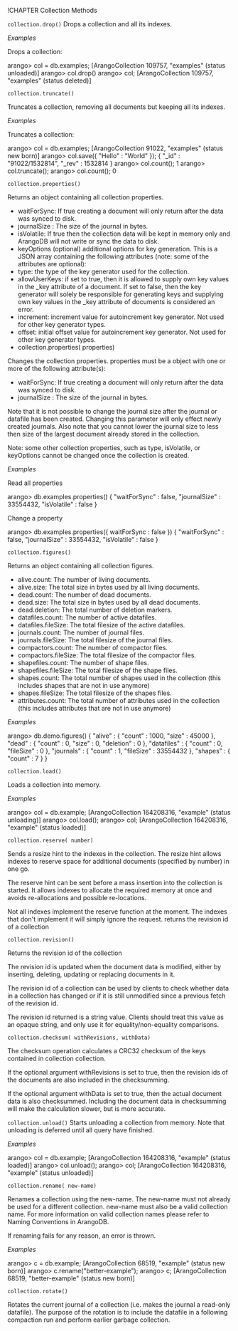 !CHAPTER Collection Methods

`collection.drop()`
Drops a collection and all its indexes.

*Examples*

Drops a collection:

  arango> col = db.examples;
  [ArangoCollection 109757, "examples" (status unloaded)]
  arango> col.drop()
  arango> col;
  [ArangoCollection 109757, "examples" (status deleted)]

`collection.truncate()`

Truncates a collection, removing all documents but keeping all its indexes.

*Examples*

Truncates a collection:

arango> col = db.examples;
[ArangoCollection 91022, "examples" (status new born)]
arango> col.save({ "Hello" : "World" });
{ "_id" : "91022/1532814", "_rev" : 1532814 }
arango> col.count();
1
arango> col.truncate();
arango> col.count();
0

`collection.properties()`

Returns an object containing all collection properties.

* waitForSync: If true creating a document will only return after the data was synced to disk.
* journalSize : The size of the journal in bytes.
* isVolatile: If true then the collection data will be kept in memory only and ArangoDB will not write or sync the data to disk.
* keyOptions (optional) additional options for key generation. This is a JSON array containing the following attributes (note: some of the attributes are optional):
* type: the type of the key generator used for the collection.
* allowUserKeys: if set to true, then it is allowed to supply own key values in the _key attribute of a document. If set to false, then the key generator will solely be responsible for generating keys and supplying own key values in the _key attribute of documents is considered an error.
* increment: increment value for autoincrement key generator. Not used for other key generator types.
* offset: initial offset value for autoincrement key generator. Not used for other key generator types.
* collection.properties( properties)

Changes the collection properties. properties must be a object with one or more of the following attribute(s):

* waitForSync: If true creating a document will only return after the data was synced to disk.
* journalSize : The size of the journal in bytes.

Note that it is not possible to change the journal size after the journal or datafile has been created. Changing this parameter will only effect newly created journals. Also note that you cannot lower the journal size to less then size of the largest document already stored in the collection.

Note: some other collection properties, such as type, isVolatile, or keyOptions cannot be changed once the collection is created.

*Examples*

Read all properties

  arango> db.examples.properties()
  { "waitForSync" : false, "journalSize" : 33554432, "isVolatile" : false }

Change a property

  arango> db.examples.properties({ waitForSync : false })
  { "waitForSync" : false, "journalSize" : 33554432, "isVolatile" : false }

`collection.figures()`

Returns an object containing all collection figures.

* alive.count: The number of living documents.
* alive.size: The total size in bytes used by all living documents.
* dead.count: The number of dead documents.
* dead.size: The total size in bytes used by all dead documents.
* dead.deletion: The total number of deletion markers.
* datafiles.count: The number of active datafiles.
* datafiles.fileSize: The total filesize of the active datafiles.
* journals.count: The number of journal files.
* journals.fileSize: The total filesize of the journal files.
* compactors.count: The number of compactor files.
* compactors.fileSize: The total filesize of the compactor files.
* shapefiles.count: The number of shape files.
* shapefiles.fileSize: The total filesize of the shape files.
* shapes.count: The total number of shapes used in the collection (this includes shapes that are not in use anymore)
* shapes.fileSize: The total filesize of the shapes files.
* attributes.count: The total number of attributes used in the collection (this includes attributes that are not in use anymore)

*Examples*

  arango> db.demo.figures()
  { "alive" : { "count" : 1000, "size" : 45000 }, "dead" : { "count" : 0, "size" : 0, "deletion" : 0 }, "datafiles" : { "count" : 0, "fileSize" : 0 }, "journals" : { "count" : 1, "fileSize" : 33554432 }, "shapes" : { "count" : 7 } }

`collection.load()`

Loads a collection into memory.

*Examples*

  arango> col = db.example;
  [ArangoCollection 164208316, "example" (status unloading)]
  arango> col.load();
  arango> col;
  [ArangoCollection 164208316, "example" (status loaded)]

`collection.reserve( number)`

Sends a resize hint to the indexes in the collection. The resize hint allows indexes to reserve space for additional documents (specified by number) in one go.

The reserve hint can be sent before a mass insertion into the collection is started. It allows indexes to allocate the required memory at once and avoids re-allocations and possible re-locations.

Not all indexes implement the reserve function at the moment. The indexes that don't implement it will simply ignore the request. returns the revision id of a collection

`collection.revision()`

Returns the revision id of the collection

The revision id is updated when the document data is modified, either by inserting, deleting, updating or replacing documents in it.

The revision id of a collection can be used by clients to check whether data in a collection has changed or if it is still unmodified since a previous fetch of the revision id.

The revision id returned is a string value. Clients should treat this value as an opaque string, and only use it for equality/non-equality comparisons.


`collection.checksum( withRevisions, withData)`

The checksum operation calculates a CRC32 checksum of the keys contained in collection collection.

If the optional argument withRevisions is set to true, then the revision ids of the documents are also included in the checksumming.

If the optional argument withData is set to true, then the actual document data is also checksummed. Including the document data in checksumming will make the calculation slower, but is more accurate.

`collection.unload()`
Starts unloading a collection from memory. Note that unloading is deferred until all query have finished.

*Examples*

  arango> col = db.example;
  [ArangoCollection 164208316, "example" (status loaded)]
  arango> col.unload();
  arango> col;
  [ArangoCollection 164208316, "example" (status unloaded)]

`collection.rename( new-name)`

Renames a collection using the new-name. The new-name must not already be used for a different collection. new-name must also be a valid collection name. For more information on valid collection names please refer to Naming Conventions in ArangoDB.

If renaming fails for any reason, an error is thrown.

*Examples*

  arango> c = db.example;
  [ArangoCollection 68519, "example" (status new born)]
  arango> c.rename("better-example");
  arango> c;
  [ArangoCollection 68519, "better-example" (status new born)]

`collection.rotate()`

Rotates the current journal of a collection (i.e. makes the journal a read-only datafile). The purpose of the rotation is to include the datafile in a following compaction run and perform earlier garbage collection.



<!--
@anchor HandlingCollectionsDrop
@copydetails JS_DropVocbaseCol

@CLEARPAGE
@anchor HandlingCollectionsTruncate
@copydetails JSF_ArangoCollection_prototype_truncate

@CLEARPAGE
@anchor HandlingCollectionsProperties
@copydetails JS_PropertiesVocbaseCol

@CLEARPAGE
@anchor HandlingCollectionsFigures
@copydetails JS_FiguresVocbaseCol

@CLEARPAGE
@anchor HandlingCollectionsLoad
@copydetails JS_LoadVocbaseCol

@CLEARPAGE
@anchor HandlingCollectionsRevision
@copydetails JS_RevisionVocbaseCol

@CLEARPAGE
@anchor HandlingCollectionsChecksum
@copydetails JS_ChecksumCollection

@CLEARPAGE
@anchor HandlingCollectionsUnload
@copydetails JS_UnloadVocbaseCol

@CLEARPAGE
@anchor HandlingCollectionsRename
@copydetails JS_RenameVocbaseCol

@CLEARPAGE
@anchor HandlingCollectionsRotate
@copydetails JS_RotateVocbaseCol
-->